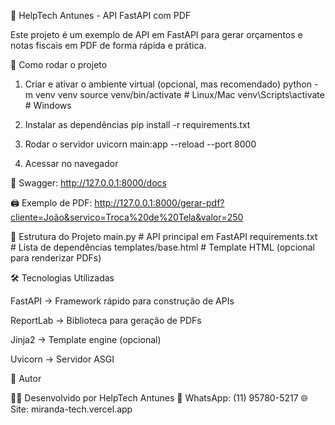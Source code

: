 📄 HelpTech Antunes - API FastAPI com PDF

Este projeto é um exemplo de API em FastAPI para gerar orçamentos e notas fiscais em PDF de forma rápida e prática.

🚀 Como rodar o projeto
1. Criar e ativar o ambiente virtual (opcional, mas recomendado)
python -m venv venv
source venv/bin/activate   # Linux/Mac
venv\Scripts\activate      # Windows

2. Instalar as dependências
pip install -r requirements.txt

3. Rodar o servidor
uvicorn main:app --reload --port 8000

4. Acessar no navegador

📑 Swagger: http://127.0.0.1:8000/docs

🖨 Exemplo de PDF:
http://127.0.0.1:8000/gerar-pdf?cliente=João&servico=Troca%20de%20Tela&valor=250

📂 Estrutura do Projeto
main.py              # API principal em FastAPI
requirements.txt     # Lista de dependências
templates/base.html  # Template HTML (opcional para renderizar PDFs)

🛠 Tecnologias Utilizadas

FastAPI → Framework rápido para construção de APIs

ReportLab → Biblioteca para geração de PDFs

Jinja2 → Template engine (opcional)

Uvicorn → Servidor ASGI

📌 Autor

👨‍💻 Desenvolvido por HelpTech Antunes
📱 WhatsApp: (11) 95780-5217
🌐 Site: miranda-tech.vercel.app